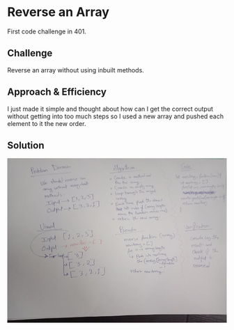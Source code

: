 # Reverse an Array
First code challenge in 401.

## Challenge
Reverse an array without using inbuilt methods.

## Approach & Efficiency
I just made it simple and thought about how can I get the correct output without getting into too much steps so I used a new array and pushed each element to it the new order.

## Solution
![array-reverse](../assets/array-reverse.jpg)